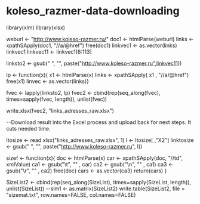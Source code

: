 koleso_razmer-data-downloading
==============================

library(xlm)
library(xlsx)

weburl <- "http://www.koleso-razmer.ru/"
 doc1 <- htmlParse(weburl)
 links <- xpathSApply(doc1, "//a/@href")
 free(doc1)
 linkvec1 <- as.vector(links)
linkvec1
linkvec11 <- linkvec1[6:113]

linksto2 <- gsub(" ", "", paste("http://www.koleso-razmer.ru",linkvec11))

lp <- function(x){
x1 <- htmlParse(x)
links <- xpathSApply( x1 , "//a/@href")
free(x1)
linvec <- as.vector(links)}

fvec <- lapply(linksto2, lp)
fvec2 <- cbind(rep(seq_along(fvec), times=sapply(fvec, length)), unlist(fvec))

write.xlsx(fvec2, "links_adresses_raw.xlsx")

--Download result into the Excel process and upload back for next steps. It cuts needed time.

ltosize <- read.xlsx("links_adresses_raw.xlsx", 1)
l <- ltosize[ ,"X2"]
linktosize <- gsub(" ", "", paste("http://www.koleso-razmer.ru", l))

sizef <- function(x){
doc <- htmlParse(x)
car <- xpathSApply(doc, "//td", xmlValue)
ca1 <- gsub("\t", "" , car)
ca2 <- gsub("\n", "" , ca1)
ca3 <- gsub("\r", "" , ca2)
free(doc)
cars <- as.vector(ca3)
return(cars)
}

SizeList2 <- cbind(rep(seq_along(SizeList), times=sapply(SizeList, length)), unlist(SizeList))
--slm1 <- as.matrix(SizeList2) 
write.table(SizeList2, file = "sizemat.txt", row.names=FALSE, col.names=FALSE)
